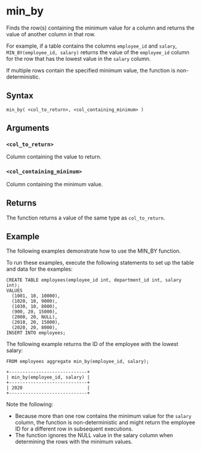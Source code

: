 # min_by

Finds the row(s) containing the minimum value for a column and returns the value of another column in that row.

For example, if a table contains the columns `employee_id` and `salary`, `MIN_BY(employee_id, salary)` returns the value of the `employee_id` column for the row that has the lowest value in the `salary` column.

If multiple rows contain the specified minimum value, the function is non-deterministic.

## Syntax

```scopeql
min_by( <col_to_return>, <col_containing_minimum> )
```

## Arguments

### `<col_to_return>`

Column containing the value to return.

### `<col_containing_mininum>`

Column containing the minimum value.

## Returns

The function returns a value of the same type as `col_to_return`.

## Example

The following examples demonstrate how to use the MIN_BY function.

To run these examples, execute the following statements to set up the table and data for the examples:

```scopeql
CREATE TABLE employees(employee_id int, department_id int, salary int);
VALUES
  (1001, 10, 10000),
  (1020, 10, 9000),
  (1030, 10, 8000),
  (900, 20, 15000),
  (2000, 20, NULL),
  (2010, 20, 15000),
  (2020, 20, 8000),
INSERT INTO employees;
```

The following example returns the ID of the employee with the lowest salary:

```scopeql
FROM employees aggregate min_by(employee_id, salary);
```

```
+-----------------------------+
| min_by(employee_id, salary) |
+-----------------------------+
| 2020                        |
+-----------------------------+
```

Note the following:

* Because more than one row contains the minimum value for the `salary` column, the function is non-deterministic and might return the employee ID for a different row in subsequent executions.
* The function ignores the NULL value in the salary column when determining the rows with the minimum values.
